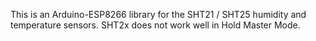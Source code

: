 This is an Arduino-ESP8266 library for the SHT21 / SHT25 humidity and temperature sensors.
SHT2x does not work well in Hold Master Mode. 
